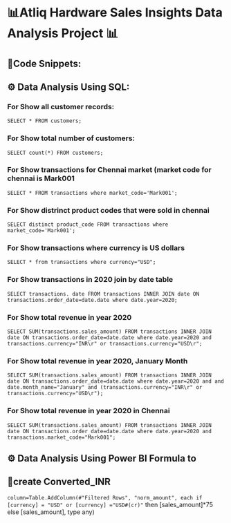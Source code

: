 # 📊Atliq Hardware Sales Insights Data Analysis Project 📊

## 📌Code Snippets:

## ⚙ Data Analysis Using SQL:
 
### For Show all customer records:

`SELECT * FROM customers;`

### For Show total number of customers:

`SELECT count(*) FROM customers;`

### For Show transactions for Chennai market (market code for chennai is Mark001

`SELECT * FROM transactions where market_code='Mark001';`

### For Show distrinct product codes that were sold in chennai

`SELECT distinct product_code FROM transactions where market_code='Mark001';`

### For Show transactions where currency is US dollars

`SELECT * from transactions where currency="USD";`

### For Show transactions in 2020 join by date table

`SELECT transactions. date FROM transactions INNER JOIN date ON transactions.order_date=date.date where date.year=2020;`

### For Show total revenue in year 2020

`SELECT SUM(transactions.sales_amount) FROM transactions INNER JOIN date ON transactions.order_date=date.date where date.year=2020 and transactions.currency="INR\r" or transactions.currency="USD\r";`

### For Show total revenue in year 2020, January Month

`SELECT SUM(transactions.sales_amount) FROM transactions INNER JOIN date ON transactions.order_date=date.date where date.year=2020 and and date.month_name="January" and (transactions.currency="INR\r" or transactions.currency="USD\r");`

### For Show total revenue in year 2020 in Chennai

`SELECT SUM(transactions.sales_amount) FROM transactions INNER JOIN date ON transactions.order_date=date.date where date.year=2020 and transactions.market_code="Mark001";`

## ⚙ Data Analysis Using Power BI Formula to

## 📌create Converted_INR

 `column=Table.AddColumn(#"Filtered Rows", "norm_amount", each if [currency] = "USD" or [currency] ="USD#(cr)"` then [sales_amount]*75 else [sales_amount], type any)
